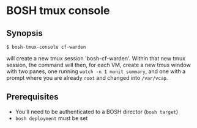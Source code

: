# BOSH tmux console

## Synopsis

```
$ bosh-tmux-console cf-warden
```

will create a new tmux session 'bosh-cf-warden'. Within that new tmux session, the command will then, for each VM, create a new tmux window with two panes, one running `watch -n 1 monit summary`, and one with a prompt where you are already `root` and changed into `/var/vcap`.

## Prerequisites

* You'll need to be authenticated to a BOSH director (`bosh target`)
* `bosh deployment` must be set
